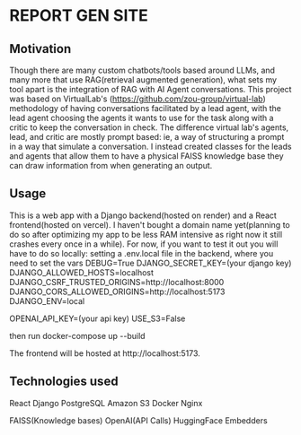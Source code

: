 # REPORT GEN SITE

## Motivation
Though there are many custom chatbots/tools based around LLMs, and many more that use RAG(retrieval augmented generation), what sets my tool apart is the integration of RAG with AI Agent conversations. 
This project was based on VirtualLab's (https://github.com/zou-group/virtual-lab) methodology of having conversations facilitated by a lead agent, with the lead agent choosing the agents it wants to use for the task along with a critic to keep the conversation in check. 
The difference virtual lab's agents, lead, and critic are mostly prompt based: ie, a way of structuring a prompt in a way that simulate a conversation.
I instead created classes for the leads and agents that allow them to have a physical FAISS knowledge base they can draw information from when generating an output.

## Usage 
This is a web app with a Django backend(hosted on render) and a React frontend(hosted on vercel). I haven't bought a domain name yet(planning to do so after optimizing my app to be less RAM intensive as right now it still crashes every once in a while). For now, if you want to test it out you will have to do so locally: setting a .env.local file in the backend, where you need to set the vars
DEBUG=True
DJANGO_SECRET_KEY=(your django key)
DJANGO_ALLOWED_HOSTS=localhost
DJANGO_CSRF_TRUSTED_ORIGINS=http://localhost:8000
DJANGO_CORS_ALLOWED_ORIGINS=http://localhost:5173
DJANGO_ENV=local

OPENAI_API_KEY=(your api key)
USE_S3=False

then run docker-compose up --build

The frontend will be hosted at http://localhost:5173.

## Technologies used
React
Django
PostgreSQL
Amazon S3
Docker 
Nginx

FAISS(Knowledge bases)
OpenAI(API Calls)
HuggingFace Embedders